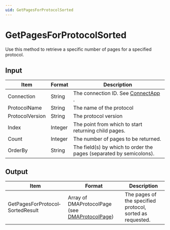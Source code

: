 ```yaml
---
uid: GetPagesForProtocolSorted
---
```


# GetPagesForProtocolSorted

Use this method to retrieve a specific number of pages for a specified protocol.

## Input

| Item            | Format  | Description                                                                      |
|-----------------|---------|----------------------------------------------------------------------------------|
| Connection      | String  | The connection ID. See [ConnectApp](xref:ConnectApp) . |
| ProtocolName    | String  | The name of the protocol                                                         |
| ProtocolVersion | String  | The protocol version                                                             |
| Index           | Integer | The point from which to start returning child pages.                             |
| Count           | Integer | The number of pages to be returned.                                              |
| OrderBy         | String  | The field(s) by which to order the pages (separated by semicolons).              |

## Output

| Item                             | Format                                                                                        | Description                                               |
|----------------------------------|-----------------------------------------------------------------------------------------------|-----------------------------------------------------------|
| GetPagesForProtocol­SortedResult | Array of DMAProtocolPage (see [DMAProtocolPage](xref:DMAProtocolPage)) | The pages of the specified protocol, sorted as requested. |

